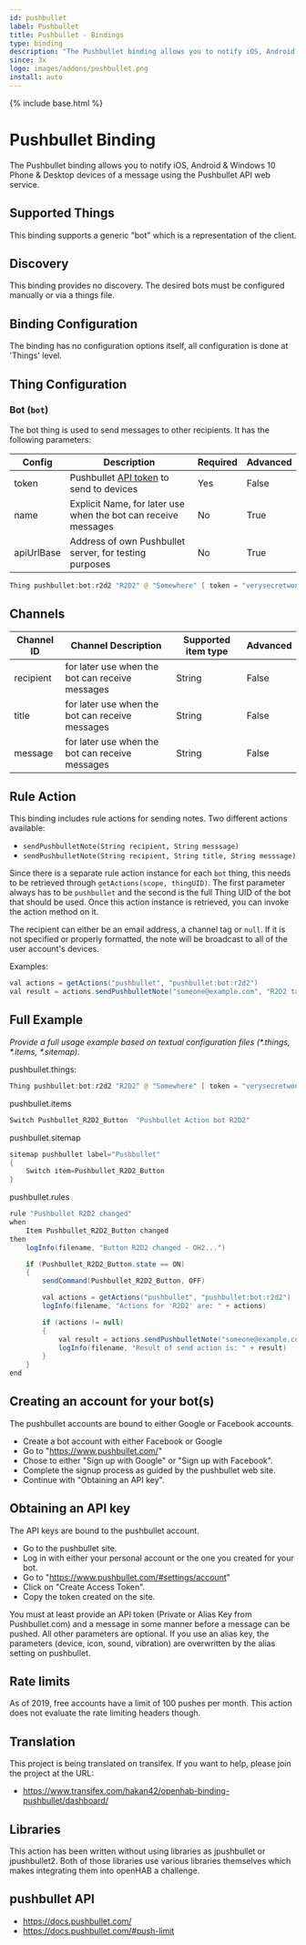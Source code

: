 ```yaml
---
id: pushbullet
label: Pushbullet
title: Pushbullet - Bindings
type: binding
description: "The Pushbullet binding allows you to notify iOS, Android & Windows 10 Phone & Desktop devices of a message using the Pushbullet API web service."
since: 3x
logo: images/addons/pushbullet.png
install: auto
---
```


<!-- Attention authors: Do not edit directly. Please add your changes to the appropriate source repository -->

{% include base.html %}

# Pushbullet Binding

The Pushbullet binding allows you to notify iOS, Android & Windows 10 Phone & Desktop devices of a message using the Pushbullet API web service.

## Supported Things

This binding supports a generic "bot" which is a representation of the client.

## Discovery

This binding provides no discovery.
The desired bots must be configured manually or via a things file.

## Binding Configuration

The binding has no configuration options itself, all configuration is done at 'Things' level.

## Thing Configuration

### Bot (`bot`)

The bot thing is used to send messages to other recipients.
It has the following parameters:

| Config     |  Description                                                     | Required | Advanced |
|------------|------------------------------------------------------------------|----------|----------|
| token      | Pushbullet [API token](#obtaining-an-api-key) to send to devices | Yes      | False    |
| name       | Explicit Name, for later use when the bot can receive messages   | No       | True     |
| apiUrlBase | Address of own Pushbullet server, for testing purposes           | No       | True     |

```java
Thing pushbullet:bot:r2d2 "R2D2" @ "Somewhere" [ token = "verysecretwonttellyou" ]

```

## Channels

| Channel ID | Channel Description                             | Supported item type  | Advanced |
|------------|-------------------------------------------------|----------------------|----------|
| recipient  | for later use when the bot can receive messages | String               | False    |
| title      | for later use when the bot can receive messages | String               | False    |
| message    | for later use when the bot can receive messages | String               | False    |

## Rule Action

This binding includes rule actions for sending notes.
Two different actions available:

- `sendPushbulletNote(String recipient, String messsage)`
- `sendPushbulletNote(String recipient, String title, String messsage)`

Since there is a separate rule action instance for each `bot` thing, this needs to be retrieved through `getActions(scope, thingUID)`.
The first parameter always has to be `pushbullet` and the second is the full Thing UID of the bot that should be used.
Once this action instance is retrieved, you can invoke the action method on it.

The recipient can either be an email address, a channel tag or `null`.
If it is not specified or properly formatted, the note will be broadcast to all of the user account's devices.

Examples:

```java
val actions = getActions("pushbullet", "pushbullet:bot:r2d2")
val result = actions.sendPushbulletNote("someone@example.com", "R2D2 talks here...", "This is the pushed note.")
```

## Full Example

_Provide a full usage example based on textual configuration files (*.things, *.items, *.sitemap)._

pushbullet.things:

```java
Thing pushbullet:bot:r2d2 "R2D2" @ "Somewhere" [ token = "verysecretwonttellyou" ]

```

pushbullet.items

```java
Switch Pushbullet_R2D2_Button  "Pushbullet Action bot R2D2"
```

pushbullet.sitemap

```java
sitemap pushbullet label="Pushbullet"
{
    Switch item=Pushbullet_R2D2_Button
}
```

pushbullet.rules

```java
rule "Pushbullet R2D2 changed"
when
    Item Pushbullet_R2D2_Button changed
then
    logInfo(filename, "Button R2D2 changed - OH2...")

    if (Pushbullet_R2D2_Button.state == ON)
    {
        sendCommand(Pushbullet_R2D2_Button, OFF)

        val actions = getActions("pushbullet", "pushbullet:bot:r2d2")
        logInfo(filename, "Actions for 'R2D2' are: " + actions)

        if (actions != null)
        {
            val result = actions.sendPushbulletNote("someone@example.com", "Title R2D2 OH2", "This has been sent by the new R2D2 bot")
            logInfo(filename, "Result of send action is: " + result)
        }
    }
end
```

## Creating an account for your bot(s)

The pushbullet accounts are bound to either Google or Facebook accounts.

- Create a bot account with either Facebook or Google
- Go to "<https://www.pushbullet.com/>"
- Chose to either "Sign up with Google" or "Sign up with Facebook".
- Complete the signup process as guided by the pushbullet web site.
- Continue with "Obtaining an API key".

## Obtaining an API key

The API keys are bound to the pushbullet account.

- Go to the pushbullet site.
- Log in with either your personal account or the one you created for your bot.
- Go to "<https://www.pushbullet.com/#settings/account>"
- Click on "Create Access Token".
- Copy the token created on the site.

You must at least provide an API token (Private or Alias Key from Pushbullet.com) and a message in some manner before a message can be pushed.
All other parameters are optional.
If you use an alias key, the parameters (device, icon, sound, vibration) are overwritten by the alias setting on pushbullet.

## Rate limits

As of 2019, free accounts have a limit of 100 pushes per month.
This action does not evaluate the rate limiting headers though.

## Translation

This project is being translated on transifex.
If you want to help, please join the project at the URL:

- <https://www.transifex.com/hakan42/openhab-binding-pushbullet/dashboard/>

## Libraries

This action has been written without using libraries as jpushbullet or jpushbullet2.
Both of those libraries use various libraries themselves which makes integrating them into openHAB a challenge.

## pushbullet API

- <https://docs.pushbullet.com/>
- <https://docs.pushbullet.com/#push-limit>
